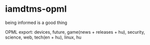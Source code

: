 # iamdtms-opml
being informed is a good thing

OPML export: devices, future, game(news + releases + hu), security, science, web, tech(en + hu), linux, hu

